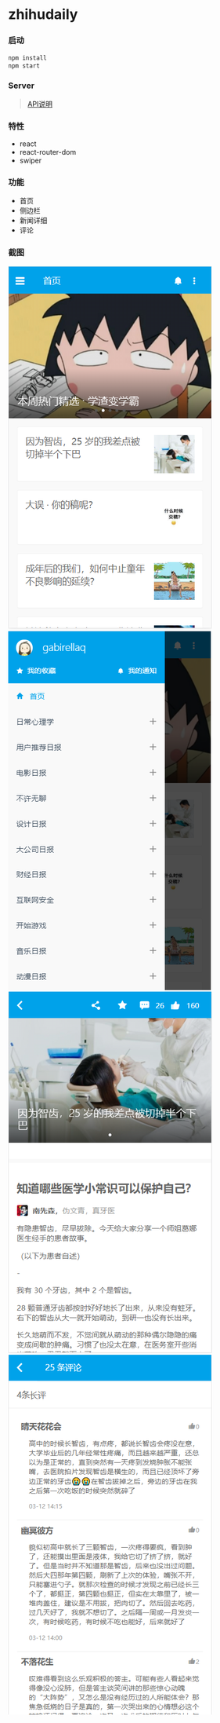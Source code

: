 # zhihudaily

### 启动
```
npm install
npm start
```

### Server
> [API说明](https://github.com/izzyleung/ZhihuDailyPurify/wiki/%E7%9F%A5%E4%B9%8E%E6%97%A5%E6%8A%A5-API-%E5%88%86%E6%9E%90)


### 特性
* react
* react-router-dom
* swiper

### 功能
* 首页
* 侧边栏
* 新闻详细
* 评论

### 截图
![img](./screenshots/index.PNG)
![img](./screenshots/slide.PNG)
![img](./screenshots/detail.PNG)
![img](./screenshots/comments.PNG)
